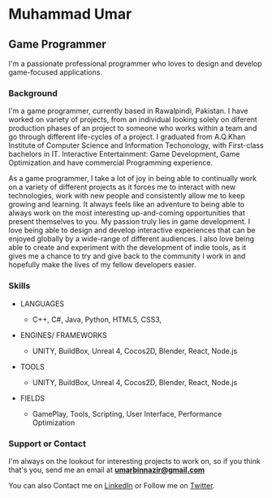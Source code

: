 # Muhammad Umar

## Game Programmer

I'm a passionate professional programmer who loves to design and develop game-focused applications.

### Background

I'm a game programmer, currently based in Rawalpindi, Pakistan. I have worked on variety of projects, from an individual looking solely on diferent production phases of an project to someone who works within a team and go through different life-cycles of a project. I graduated from A.Q.Khan Institute of Computer Science and Information Techonology, with First-class bachelors in IT. Interactive Entertainment: Game Development, Game Optimization and have commercial Programming experience.

As a game programmer, I take a lot of joy in being able to continually work on a variety of different projects as it forces me to interact with new technologies, work with new people and consistently allow me to keep growing and learning. It always feels like an adventure to being able to always work on the most interesting up-and-coming opportunities that present themselves to you. My passion truly lies in game development. I love being able to design and develop interactive experiences that can be enjoyed globally by a wide-range of different audiences. I also love being able to create and experiment with the development of indie tools, as it gives me a chance to try and give back to the community I work in and hopefully make the lives of my fellow developers easier.

### Skills

- LANGUAGES
  - C++, C#, Java, Python, HTML5, CSS3, 

- ENGINES/ FRAMEWORKS
  - UNITY, BuildBox, Unreal 4, Cocos2D, Blender, React, Node.js 

- TOOLS
  - UNITY, BuildBox, Unreal 4, Cocos2D, Blender, React, Node.js 

- FIELDS
  - GamePlay, Tools, Scripting, User Interface, Performance Optimization 


### Support or Contact

I'm always on the lookout for interesting projects to work on, so if you think that's you, send me an email at **umarbinnazir@gmail.com**

You can also Contact me on [LinkedIn](https://www.linkedin.com/in/memumar/) or Follow me on [Twitter](https://twitter.com/meMUmar).
